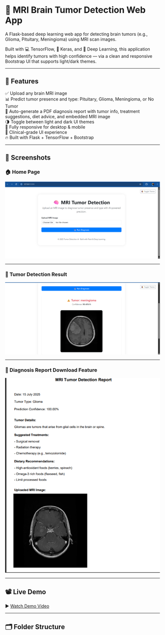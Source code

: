 # 🧠 MRI Brain Tumor Detection Web App

A Flask-based deep learning web app for detecting brain tumors (e.g., Glioma, Pituitary, Meningioma) using MRI scan images.

Built with 💻 TensorFlow, 🔬 Keras, and 🧪 Deep Learning, this application helps identify tumors with high confidence — via a clean and responsive Bootstrap UI that supports light/dark themes.

---

## 🚀 Features

✅ Upload any brain MRI image  
📊 Predict tumor presence and type: Pituitary, Glioma, Meningioma, or No Tumor  
📄 Auto-generate a PDF diagnosis report with tumor info, treatment suggestions, diet advice, and embedded MRI image  
🌗 Toggle between light and dark UI themes  
📱 Fully responsive for desktop & mobile  
🎨 Clinical-grade UI experience  
🔥 Built with Flask + TensorFlow + Bootstrap

---

## 📸 Screenshots

### 🏠 Home Page
![Home Page](Screenshots/Screenshot%202025-07-02%20130917.png)

---

### 🧠 Tumor Detection Result
![Result Page](Screenshots/Screenshot%202025-07-02%20133233.png)

---

### 📄 Diagnosis Report Download Feature
![PDF Report Button](Screenshots/Screenshot%202025-07-15%20200540.png)

---

## 📽️ Live Demo  

▶️ [Watch Demo Video](https://github.com/Rohit-coder01/Brain_Tumor_Detection_Using_DL/raw/master/demo/demo_video.mp4)

---

## 🗂️ Folder Structure

